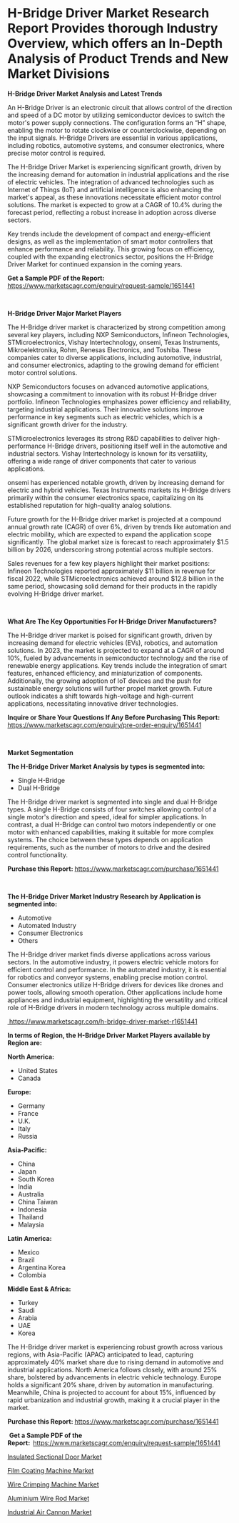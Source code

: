 <p><h1>H-Bridge Driver Market Research Report Provides thorough Industry Overview, which offers an In-Depth Analysis of Product Trends and New Market Divisions</h1></p><p><strong>H-Bridge Driver Market Analysis and Latest Trends</strong></p>
<p><p>An H-Bridge Driver is an electronic circuit that allows control of the direction and speed of a DC motor by utilizing semiconductor devices to switch the motor's power supply connections. The configuration forms an “H” shape, enabling the motor to rotate clockwise or counterclockwise, depending on the input signals. H-Bridge Drivers are essential in various applications, including robotics, automotive systems, and consumer electronics, where precise motor control is required.</p><p>The H-Bridge Driver Market is experiencing significant growth, driven by the increasing demand for automation in industrial applications and the rise of electric vehicles. The integration of advanced technologies such as Internet of Things (IoT) and artificial intelligence is also enhancing the market's appeal, as these innovations necessitate efficient motor control solutions. The market is expected to grow at a CAGR of 10.4% during the forecast period, reflecting a robust increase in adoption across diverse sectors. </p><p>Key trends include the development of compact and energy-efficient designs, as well as the implementation of smart motor controllers that enhance performance and reliability. This growing focus on efficiency, coupled with the expanding electronics sector, positions the H-Bridge Driver Market for continued expansion in the coming years.</p></p>
<p><strong>Get a Sample PDF of the Report:&nbsp;</strong> <a href="https://www.marketscagr.com/enquiry/request-sample/1651441?utm_campaign=3519&utm_medium=2&utm_source=Github&utm_content=ia&utm_term=23032025&utm_id=h-bridge-driver">https://www.marketscagr.com/enquiry/request-sample/1651441</a></p>
<p>&nbsp;</p>
<p><strong>H-Bridge Driver Major Market Players</strong></p>
<p><p>The H-Bridge driver market is characterized by strong competition among several key players, including NXP Semiconductors, Infineon Technologies, STMicroelectronics, Vishay Intertechnology, onsemi, Texas Instruments, Mikroelektronika, Rohm, Renesas Electronics, and Toshiba. These companies cater to diverse applications, including automotive, industrial, and consumer electronics, adapting to the growing demand for efficient motor control solutions.</p><p>NXP Semiconductors focuses on advanced automotive applications, showcasing a commitment to innovation with its robust H-Bridge driver portfolio. Infineon Technologies emphasizes power efficiency and reliability, targeting industrial applications. Their innovative solutions improve performance in key segments such as electric vehicles, which is a significant growth driver for the industry.</p><p>STMicroelectronics leverages its strong R&D capabilities to deliver high-performance H-Bridge drivers, positioning itself well in the automotive and industrial sectors. Vishay Intertechnology is known for its versatility, offering a wide range of driver components that cater to various applications.</p><p>onsemi has experienced notable growth, driven by increasing demand for electric and hybrid vehicles. Texas Instruments markets its H-Bridge drivers primarily within the consumer electronics space, capitalizing on its established reputation for high-quality analog solutions.</p><p>Future growth for the H-Bridge driver market is projected at a compound annual growth rate (CAGR) of over 6%, driven by trends like automation and electric mobility, which are expected to expand the application scope significantly. The global market size is forecast to reach approximately $1.5 billion by 2026, underscoring strong potential across multiple sectors.</p><p>Sales revenues for a few key players highlight their market positions: Infineon Technologies reported approximately $11 billion in revenue for fiscal 2022, while STMicroelectronics achieved around $12.8 billion in the same period, showcasing solid demand for their products in the rapidly evolving H-Bridge driver market.</p></p>
<p>&nbsp;</p>
<p><strong>What Are The Key Opportunities For H-Bridge Driver Manufacturers?</strong></p>
<p><p>The H-Bridge driver market is poised for significant growth, driven by increasing demand for electric vehicles (EVs), robotics, and automation solutions. In 2023, the market is projected to expand at a CAGR of around 10%, fueled by advancements in semiconductor technology and the rise of renewable energy applications. Key trends include the integration of smart features, enhanced efficiency, and miniaturization of components. Additionally, the growing adoption of IoT devices and the push for sustainable energy solutions will further propel market growth. Future outlook indicates a shift towards high-voltage and high-current applications, necessitating innovative driver technologies.</p></p>
<p><strong>Inquire or Share Your Questions If Any Before Purchasing This Report:</strong> <a href="https://www.marketscagr.com/enquiry/pre-order-enquiry/1651441?utm_campaign=3519&utm_medium=2&utm_source=Github&utm_content=ia&utm_term=23032025&utm_id=h-bridge-driver">https://www.marketscagr.com/enquiry/pre-order-enquiry/1651441</a></p>
<p>&nbsp;</p>
<p><strong>Market Segmentation</strong></p>
<p><strong>The H-Bridge Driver Market Analysis by types is segmented into:</strong></p>
<p><ul><li>Single H-Bridge</li><li>Dual H-Bridge</li></ul></p>
<p><p>The H-Bridge driver market is segmented into single and dual H-Bridge types. A single H-Bridge consists of four switches allowing control of a single motor's direction and speed, ideal for simpler applications. In contrast, a dual H-Bridge can control two motors independently or one motor with enhanced capabilities, making it suitable for more complex systems. The choice between these types depends on application requirements, such as the number of motors to drive and the desired control functionality.</p></p>
<p><strong>Purchase this Report:&nbsp;</strong><a href="https://www.marketscagr.com/purchase/1651441?utm_campaign=3519&utm_medium=2&utm_source=Github&utm_content=ia&utm_term=23032025&utm_id=h-bridge-driver">https://www.marketscagr.com/purchase/1651441</a></p>
<p>&nbsp;</p>
<p><strong>The H-Bridge Driver Market Industry Research by Application is segmented into:</strong></p>
<p><ul><li>Automotive</li><li>Automated Industry</li><li>Consumer Electronics</li><li>Others</li></ul></p>
<p><p>The H-Bridge driver market finds diverse applications across various sectors. In the automotive industry, it powers electric vehicle motors for efficient control and performance. In the automated industry, it is essential for robotics and conveyor systems, enabling precise motion control. Consumer electronics utilize H-Bridge drivers for devices like drones and power tools, allowing smooth operation. Other applications include home appliances and industrial equipment, highlighting the versatility and critical role of H-Bridge drivers in modern technology across multiple domains.</p></p>
<p><a href="https://www.marketscagr.com/h-bridge-driver-market-r1651441?utm_campaign=3519&utm_medium=2&utm_source=Github&utm_content=ia&utm_term=23032025&utm_id=h-bridge-driver">&nbsp;https://www.marketscagr.com/h-bridge-driver-market-r1651441</a></p>
<p><strong>In terms of Region, the H-Bridge Driver Market Players available by Region are:</strong></p>
<p>
    <p> <strong> North America: </strong>
        <ul>
            <li>United States</li>
            <li>Canada</li>
        </ul>
        </p> 
    <p> <strong> Europe: </strong>
        <ul>
            <li>Germany</li>
            <li>France</li>
            <li>U.K.</li>
            <li>Italy</li>
            <li>Russia</li>
        </ul>
        </p> 
    <p> <strong> Asia-Pacific: </strong>
        <ul>
            <li>China</li>
            <li>Japan</li>
            <li>South Korea</li>
            <li>India</li>
            <li>Australia</li>
            <li>China Taiwan</li>
            <li>Indonesia</li>
            <li>Thailand</li>
            <li>Malaysia</li>
        </ul>
        </p> 
    <p> <strong> Latin America: </strong>
        <ul>
            <li>Mexico</li>
            <li>Brazil</li>
            <li>Argentina Korea</li>
            <li>Colombia</li>
        </ul>
        </p> 
    <p> <strong> Middle East & Africa: </strong>
        <ul>
            <li>Turkey</li>
            <li>Saudi</li>
            <li>Arabia</li>
            <li>UAE</li>
            <li>Korea</li>
        </ul>
    </p>
    </p>
<p><p>The H-Bridge driver market is experiencing robust growth across various regions, with Asia-Pacific (APAC) anticipated to lead, capturing approximately 40% market share due to rising demand in automotive and industrial applications. North America follows closely, with around 25% share, bolstered by advancements in electric vehicle technology. Europe holds a significant 20% share, driven by automation in manufacturing. Meanwhile, China is projected to account for about 15%, influenced by rapid urbanization and industrial growth, making it a crucial player in the market.</p></p>
<p><strong>Purchase this Report: </strong><a href="https://www.marketscagr.com/purchase/1651441?utm_campaign=3519&utm_medium=2&utm_source=Github&utm_content=ia&utm_term=23032025&utm_id=h-bridge-driver">https://www.marketscagr.com/purchase/1651441</a></p>
<p>&nbsp;<strong>Get a Sample PDF of the Report:&nbsp;&nbsp;</strong><a href="https://www.marketscagr.com/enquiry/request-sample/1651441?utm_campaign=3519&utm_medium=2&utm_source=Github&utm_content=ia&utm_term=23032025&utm_id=h-bridge-driver">https://www.marketscagr.com/enquiry/request-sample/1651441</a></p>
<p><strong></strong></p>
<p><p><a href="https://www.linkedin.com/pulse/insulated-sectional-door-market-size-report-projected-cagr-1zk4f?utm_campaign=3519&utm_medium=2&utm_source=Github&utm_content=ia&utm_term=23032025&utm_id=h-bridge-driver">Insulated Sectional Door Market</a></p><p><a href="https://www.linkedin.com/pulse/film-coating-machine-market-forecast-report-highlights-revenue-gudrf?utm_campaign=3519&utm_medium=2&utm_source=Github&utm_content=ia&utm_term=23032025&utm_id=h-bridge-driver">Film Coating Machine Market</a></p><p><a href="https://www.linkedin.com/pulse/global-wire-crimping-machine-market-trends-applications-uhqtf?utm_campaign=3519&utm_medium=2&utm_source=Github&utm_content=ia&utm_term=23032025&utm_id=h-bridge-driver">Wire Crimping Machine Market</a></p><p><a href="https://www.linkedin.com/pulse/aligning-strategies-growth-aluminium-wire-rod-market-report-ir3df?utm_campaign=3519&utm_medium=2&utm_source=Github&utm_content=ia&utm_term=23032025&utm_id=h-bridge-driver">Aluminium Wire Rod Market</a></p><p><a href="https://www.linkedin.com/pulse/industrial-air-cannon-market-size-share-analysis-projecting-dkysf?utm_campaign=3519&utm_medium=2&utm_source=Github&utm_content=ia&utm_term=23032025&utm_id=h-bridge-driver">Industrial Air Cannon Market</a></p></p>